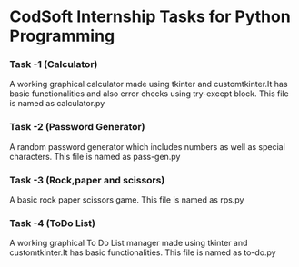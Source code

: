 # CodSoft Internship Tasks for Python Programming
### Task -1 (Calculator)
A working graphical calculator made using tkinter and customtkinter.It has basic functionalities and also error checks using try-except block.
This file is named as calculator.py

### Task -2 (Password Generator)
A random password generator which includes numbers as well as special characters.
This file is named as pass-gen.py

### Task -3 (Rock,paper and scissors)
A basic rock paper scissors game.
This file is named as rps.py

### Task -4 (ToDo List)
A working graphical To Do List manager made using tkinter and customtkinter.It has basic functionalities.
This file is named as to-do.py
